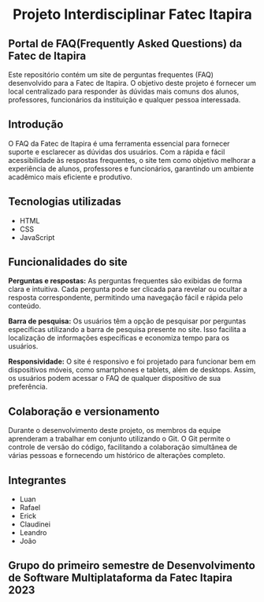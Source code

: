 # <p align='center'>Projeto Interdisciplinar Fatec Itapira</p>
## Portal de FAQ(Frequently Asked Questions) da Fatec de Itapira
Este repositório contém um site de perguntas frequentes (FAQ) desenvolvido para a Fatec de Itapira. O objetivo deste projeto é fornecer um local centralizado para responder às dúvidas mais comuns dos alunos, professores, funcionários da instituição e qualquer pessoa interessada.
<br>
## Introdução
O FAQ da Fatec de Itapira é uma ferramenta essencial para fornecer suporte e esclarecer as dúvidas dos usuários. Com a rápida e fácil acessibilidade às respostas frequentes, o site tem como objetivo melhorar a experiência de alunos, professores e funcionários, garantindo um ambiente acadêmico mais eficiente e produtivo.
<br>
## Tecnologias utilizadas
- HTML
- CSS
- JavaScript
## Funcionalidades do site

**Perguntas e respostas:** As perguntas frequentes são exibidas de forma clara e intuitiva. Cada pergunta pode ser clicada para revelar ou ocultar a resposta correspondente, permitindo uma navegação fácil e rápida pelo conteúdo.

**Barra de pesquisa:** Os usuários têm a opção de pesquisar por perguntas específicas utilizando a barra de pesquisa presente no site. Isso facilita a localização de informações específicas e economiza tempo para os usuários.

**Responsividade:** O site é responsivo e foi projetado para funcionar bem em dispositivos móveis, como smartphones e tablets, além de desktops. Assim, os usuários podem acessar o FAQ de qualquer dispositivo de sua preferência.

## Colaboração e versionamento
Durante o desenvolvimento deste projeto, os membros da equipe aprenderam a trabalhar em conjunto utilizando o Git. O Git permite o controle de versão do código, facilitando a colaboração simultânea de várias pessoas e fornecendo um histórico de alterações completo.

## Integrantes
- Luan
- Rafael
- Erick
- Claudinei
- Leandro
- João

## Grupo do primeiro semestre de Desenvolvimento de Software Multiplataforma da Fatec Itapira 2023
